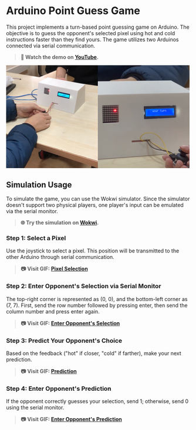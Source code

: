 # Arduino Point Guess Game

This project implements a turn-based point guessing game on Arduino. The objective is to guess the opponent's selected pixel using hot and cold instructions faster than they find yours. The game utilizes two Arduinos connected via serial communication.

> **🎥 Watch the demo on [YouTube](https://www.youtube.com/watch?v=zoDZ3X8Gaco&feature=youtu.be).**

<img src="assets/images/demo_sample_image.png" alt="Demo Sample" width="500"/>

## Simulation Usage

To simulate the game, you can use the Wokwi simulator. Since the simulator doesn't support two physical players, one player's input can be emulated via the serial monitor.

> **🌐 Try the simulation on [Wokwi](https://wokwi.com/projects/408512621518631937).**

### Step 1: Select a Pixel

Use the joystick to select a pixel. This position will be transmitted to the other Arduino through serial communication.

> **📷 Visit GIF: [Pixel Selection](assets/gifs/pixel_selection.gif)**

### Step 2: Enter Opponent's Selection via Serial Monitor

The top-right corner is represented as (0, 0), and the bottom-left corner as (7, 7). First, send the row number followed by pressing enter, then send the column number and press enter again.

> **📷 Visit GIF: [Enter Opponent's Selection](assets/gifs/enter_opponent.gif)**

### Step 3: Predict Your Opponent's Choice

Based on the feedback ("hot" if closer, "cold" if farther), make your next prediction.

> **📷 Visit GIF: [Prediction](assets/gifs/prediction.gif)**

### Step 4: Enter Opponent's Prediction

If the opponent correctly guesses your selection, send 1; otherwise, send 0 using the serial monitor.

> **📷 Visit GIF: [Enter Opponent's Prediction](assets/gifs/enter_opponents_prediction.gif)**